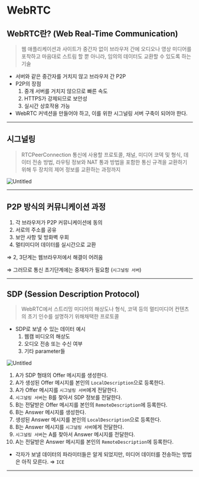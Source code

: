 # WebRTC

## WebRTC란? (Web Real-Time Communication)

> 웹 애플리케이션과 사이트가 중간자 없이 브라우저 간에 오디오나 영상 미디어를 포착하고 마음대로 스트림 할 뿐 아니라, 임의의 데이터도 교환할 수 있도록 하는 기술
> 
- 서버와 같은 중간자를 거치지 않고 브라우저 간 P2P
- P2P의 장점
    1. 중개 서버를 거치지 않으므로 빠른 속도
    2. HTTPS가 강제되므로 보안성
    3. 실시간 상호작용 가능
- WebRTC 커넥션을 만들어야 하고, 이를 위한 시그널링 서버 구축이 되어야 한다.

---

## 시그널링

> RTCPeerConnection 통신에 사용할 프로토콜, 채널, 미디어 코덱 및 형식, 데이터 전송 방법, 라우팅 정보와 NAT 통과 방법을 포함한 통신 규격을 교환하기 위해 두 장치의 제어 정보를 교환하는 과정까지
> 

![Untitled](https://s3-us-west-2.amazonaws.com/secure.notion-static.com/6547df49-df8a-4db8-b6be-d9224105071b/Untitled.png)

---

## P2P 방식의 커뮤니케이션 과정

1. 각 브라우저가 P2P 커뮤니케이션에 동의
2. 서로의 주소를 공유
3. 보안 사항 및 방화벽 우회
4. 멀티미디어 데이터를 실시간으로 교환

⇒ 2, 3단계는 웹브라우저에서 해결이 어려움

⇒ 그러므로 통신 초기단계에는 중재자가 필요함 (`시그널링 서버`)

---

## SDP (Session Description Protocol)

> WebRTC에서 스트리밍 미디어의 해상도나 형식, 코덱 등의 멀티미디어 컨텐츠의 초기 인수를 설명하기 위해채택한 프로토콜
> 
- SDP로 보낼 수 있는 데이터 예시
    1. 웹캠 비디오의 해상도
    2. 오디오 전송 또는 수신 여부
    3. 기타 parameter들

![Untitled](https://s3-us-west-2.amazonaws.com/secure.notion-static.com/b60d9ee4-32a7-4072-81fc-f02b59501184/Untitled.png)

1. A가 SDP 형태의 Offer 메시지를 생성한다.
2. A가 생성된 Offer 메시지를 본인의 `LocalDescription`으로 등록한다.
3. A가 Offer 메시지를 `시그널링 서버`에게 전달한다.
4. `시그널링 서버`는 B를 찾아서 SDP 정보를 전달한다.
5. B는 전달받은 Offer 메시지를 본인의 `RemoteDescription`에 등록한다.
6. B는 Answer 메시지를 생성한다.
7. 생성된 Answer 메시지를 본인의 `LocalDescription`으로 등록한다.
8. B는 Answer 메시지를 `시그널링 서버`에게 전달한다.
9. `시그널링 서버`는 A를 찾아서 Answer 메시지를 전달한다.
10. A는 전달받은 Answer 메시지를 본인의 `RemoteDescription`에 등록한다.

- 각자가 보낼 데이터의 파라미터들은 알게 되었지만, 미디어 데이터를 전송하는 방법은 아직 모른다. ⇒ `ICE`

---